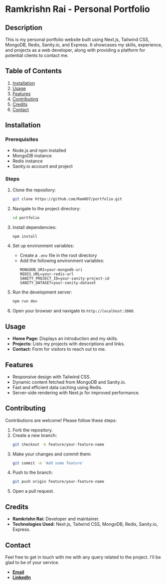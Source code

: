 # Ramkrishn Rai - Personal Portfolio

## Description
This is my personal portfolio website built using Next.js, Tailwind CSS, MongoDB, Redis, Sanity.io, and Express. It showcases my skills, experience, and projects as a web developer, along with providing a platform for potential clients to contact me.

## Table of Contents
1. [Installation](#installation)
2. [Usage](#usage)
3. [Features](#features)
4. [Contributing](#contributing)
5. [Credits](#credits)
6. [Contact](#contact)

## Installation

### Prerequisites
- Node.js and npm installed
- MongoDB instance
- Redis instance
- Sanity.io account and project

### Steps
1. Clone the repository:
    ```sh
    git clone https://github.com/Ram0O7/portfolio.git
    ```
2. Navigate to the project directory:
    ```sh
    cd portfolio
    ```
3. Install dependencies:
    ```sh
    npm install
    ```
4. Set up environment variables:
    - Create a `.env` file in the root directory
    - Add the following environment variables:
      ```env
      MONGODB_URI=your-mongodb-uri
      REDIS_URL=your-redis-url
      SANITY_PROJECT_ID=your-sanity-project-id
      SANITY_DATASET=your-sanity-dataset
      ```

5. Run the development server:
    ```sh
    npm run dev
    ```
6. Open your browser and navigate to `http://localhost:3000`.

## Usage
- **Home Page:** Displays an introduction and my skills.
- **Projects:** Lists my projects with descriptions and links.
- **Contact:** Form for visitors to reach out to me.

## Features
- Responsive design with Tailwind CSS.
- Dynamic content fetched from MongoDB and Sanity.io.
- Fast and efficient data caching using Redis.
- Server-side rendering with Next.js for improved performance.

## Contributing
Contributions are welcome! Please follow these steps:
1. Fork the repository.
2. Create a new branch:
    ```sh
    git checkout -b feature/your-feature-name
    ```
3. Make your changes and commit them:
    ```sh
    git commit -m 'Add some feature'
    ```
4. Push to the branch:
    ```sh
    git push origin feature/your-feature-name
    ```
5. Open a pull request.

## Credits
- **Ramkrishn Rai:** Developer and maintainer.
- **Technologies Used:** Next.js, Tailwind CSS, MongoDB, Redis, Sanity.io, Express.

## Contact
Feel free to get in touch with me with any query related to the project. I'll be glad to be of your service.
- [**Email**](ram706860@gmail.com)
- [**LinkedIn**](https://www.linkedin.com/in/ramkrishn-rai/)
